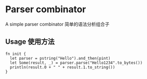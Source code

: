 # Parser combinator

A simple parser combinator 简单的语法分析组合子

## Usage 使用方法

```moonbit
fn init {
  let parser = pstring("Hello").and_then(pint)
  let Some(result, _) = parser.parse("Hello1234".to_bytes())
  println(result.0 + " " + result.1.to_string())
}
```